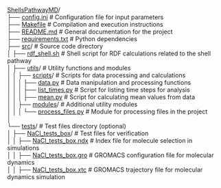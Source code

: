 [ShellsPathwayMD](https://github.com/tnavarrofebre/ShellsPathwayMD)/    
├── [config.ini](https://github.com/tnavarrofebre/ShellsPathwayMD/blob/main/config.ini)         # Configuration file for input parameters       
├── [Makefile](https://github.com/tnavarrofebre/ShellsPathwayMD/blob/main/Makefile)             # Compilation and execution instructions      
├── [README.md](https://github.com/tnavarrofebre/ShellsPathwayMD/blob/main/README.md)           # General documentation for the project        
├── [requirements.txt](https://github.com/tnavarrofebre/ShellsPathwayMD/blob/main/requirements.txt)         # Python dependencies  
├── [src](https://github.com/tnavarrofebre/ShellsPathwayMD/tree/main/src)/          # Source code directory  
│   ├── [rdf_shell.sh](https://github.com/tnavarrofebre/ShellsPathwayMD/blob/main/src/rdf_shell.sh)         # Shell script for RDF calculations related to the shell pathway        
│   ├── [utils](https://github.com/tnavarrofebre/ShellsPathwayMD/tree/main/src/utils)/          # Utility functions and modules  
│   │   ├── [scripts](https://github.com/tnavarrofebre/ShellsPathwayMD/tree/main/src/utils/scripts)/            # Scripts for data  processing and calculations    
│   │   │   ├── [data.py](https://github.com/tnavarrofebre/ShellsPathwayMD/blob/main/src/utils/scripts/data.py)         # Data manipulation and processing functions     
│   │   │   ├── [list_times.py](https://github.com/tnavarrofebre/ShellsPathwayMD/blob/main/src/utils/scripts/list_times.py)         # Script for listing time steps for analysis    
│   │   │   ├── [mean.py](https://github.com/tnavarrofebre/ShellsPathwayMD/blob/main/src/utils/scripts/mean.py)         # Script for calculating mean values from data           
│   │   ├── [modules](https://github.com/tnavarrofebre/ShellsPathwayMD/tree/main/src/utils/modules)/            # Additional utility modules      
│   │   │   └── [process_files.py](https://github.com/tnavarrofebre/ShellsPathwayMD/blob/main/src/utils/modules/process_files.py)           # Module for processing files in the project             
│  
└── [tests](https://github.com/tnavarrofebre/ShellsPathwayMD/tree/main/tests)/          # Test files directory (optional)      
│    ├── [NaCl_tests_box](https://github.com/tnavarrofebre/ShellsPathwayMD/tree/main/tests/NaCl_tests_box)/           # Test files for verification   
│    │   ├── [NaCl_tests_box.ndx](https://github.com/tnavarrofebre/ShellsPathwayMD/blob/main/tests/NaCl_tests_box/NaCl_tests_box.ndx)            # Index file for molecule selection in simulations       
│    │   ├── [NaCl_tests_box.gro](https://github.com/tnavarrofebre/ShellsPathwayMD/blob/main/tests/NaCl_tests_box/NaCl_tests_box.gro)          # GROMACS configuration file for molecular dynamics     
│    │   ├── [NaCl_tests_box.xtc](http://redi.exactas.unlpam.edu.ar/xmlui/handle/2013/388)          # GROMACS trajectory file for molecular dynamics simulation          

